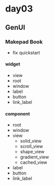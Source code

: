 # day03

## GenUI

### Makepad Book

- fix quickstart

#### widget

- view
- root
- window
- label
- button
- link_label

#### component

- root
- window
- view
  - solid_view
  - scroll_view
  - shape_view
  - gradient_view
  - cached_view
- label
- button
- link_label